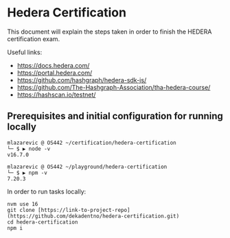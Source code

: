 # Hedera Certification

This document will explain the steps taken in order to finish the HEDERA certification exam.

Useful links:
* https://docs.hedera.com/
* https://portal.hedera.com/
* https://github.com/hashgraph/hedera-sdk-js/
* https://github.com/The-Hashgraph-Association/tha-hedera-course/
* https://hashscan.io/testnet/

## Prerequisites and initial configuration for running locally

```
mlazarevic @ OS442 ~/certification/hedera-certification 
└─ $ ▶ node -v
v16.7.0

mlazarevic @ OS442 ~/playground/hedera-certification 
└─ $ ▶ npm -v
7.20.3
```

In order to run tasks locally:
```
nvm use 16 
git clone [https://link-to-project-repo](https://github.com/dekadentno/hedera-certification.git)
cd hedera-certification
npm i
``` 
